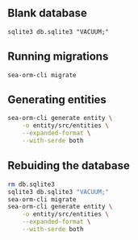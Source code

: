 ## Blank database

`sqlite3 db.sqlite3 "VACUUM;"`

## Running migrations

`sea-orm-cli migrate`

## Generating entities

```bash
sea-orm-cli generate entity \
    -o entity/src/entities \
    --expanded-format \
    --with-serde both
```

## Rebuiding the database

```bash
rm db.sqlite3
sqlite3 db.sqlite3 "VACUUM;"
sea-orm-cli migrate
sea-orm-cli generate entity \
    -o entity/src/entities \
    --expanded-format \
    --with-serde both
```
